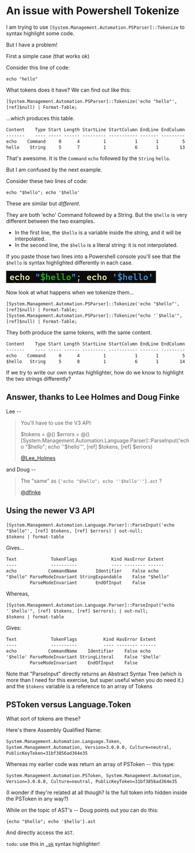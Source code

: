﻿# An issue with Powershell Tokenize

I am trying to use `[System.Management.Automation.PSParser]::Tokenize` to syntax highlight some code.

But I have a problem!

First a simple case (that works ok)

Consider this line of code:

	echo "hello"

What tokens does it have? We can find out like this:

	[System.Management.Automation.PSParser]::Tokenize('echo "hello"', [ref]$null) | Format-Table;

...which produces this table.

```plaintext
Content    Type Start Length StartLine StartColumn EndLine EndColumn
-------    ---- ----- ------ --------- ----------- ------- ---------
echo    Command     0      4         1           1       1         5
hello    String     5      7         1           6       1        13
```

That's awesome. It is the `Command` `echo` followed by the `String` `hello`.

But I am confused by the next example.

Consider these two lines of code:

	echo "$hello"; echo '$hello'

These are similar but *different*.

They are both 'echo' Command followed by a String. But the `$hello` is very different between the two examples.

- In the first line, the `$hello` is a variable inside the string, and it will be interpolated.
- In the second line, the `$hello` is a literal string: it is not interpolated.

If you paste those two lines into a Powershell console you'll see that the `$hello` is syntax highlighted differently in each case.

![echo hello echo hello](echo_hello_echo_hello.png)

Now look at what happens when we tokenize them...

	[System.Management.Automation.PSParser]::Tokenize('echo "$hello"', [ref]$null) | Format-Table;
	[System.Management.Automation.PSParser]::Tokenize("echo '`$hello'", [ref]$null) | Format-Table;

They both produce the same tokens, with the same content.

```plaintext
Content    Type Start Length StartLine StartColumn EndLine EndColumn
-------    ---- ----- ------ --------- ----------- ------- ---------
echo    Command     0      4         1           1       1         5
$hello   String     5      8         1           6       1        14
```

If we try to write our own syntax highlighter, how do we know to highlight the two strings differently?

## Answer, thanks to Lee Holmes and Doug Finke

Lee --

> You'll have to use the V3 API:
>
> $tokens = @()
> $errors = @()
> [System.Management.Automation.Language.Parser]::ParseInput('echo "$hello"; echo ''$hello''', [ref] $tokens, [ref] $errors)
>
> [@Lee_Holmes](https://twitter.com/Lee_Holmes/status/1303685263806181380?s=20)

and Doug --

> The "same" as `{'echo "$hello"; echo ''$hello'''}.ast` ?
>
> [@dfinke](https://twitter.com/dfinke/status/1303687569968857091?s=20)

## Using the newer V3 API

	[System.Management.Automation.Language.Parser]::ParseInput('echo "$hello"', [ref] $tokens, [ref] $errors) | out-null;
	$tokens | format-table

Gives...

```plaintext
Text             TokenFlags             Kind HasError Extent
----             ----------             ---- -------- ------
echo            CommandName       Identifier    False echo
"$hello" ParseModeInvariant StringExpandable    False "$hello"
         ParseModeInvariant       EndOfInput    False
```

Whereas,

	[System.Management.Automation.Language.Parser]::ParseInput("echo '`$hello'", [ref] $tokens, [ref] $errors); | out-null;
	$tokens | format-table

Gives:

```plaintext
Text             TokenFlags          Kind HasError Extent
----             ----------          ---- -------- ------
echo            CommandName    Identifier    False echo
'$hello' ParseModeInvariant StringLiteral    False '$hello'
         ParseModeInvariant    EndOfInput    False
```

Note that "ParseInput" directly returns an Abstract Syntax Tree (which is more than I need for this exercise, but super useful when you do need it.) and the `$tokens` variable is a reference to an array of Tokens

## PSToken versus Language.Token

What sort of tokens are these?

Here's there Assembly Qualified Name:

	System.Management.Automation.Language.Token, System.Management.Automation, Version=3.0.0.0, Culture=neutral, PublicKeyToken=31bf3856ad364e35

Whereas my earlier code was return an array of PSToken -- this type:

	System.Management.Automation.PSToken, System.Management.Automation, Version=3.0.0.0, Culture=neutral, PublicKeyToken=31bf3856ad364e35

(I wonder if they're related at all though? Is the full token info hidden inside the PSToken in any way?)

While on the topic of AST's -- Doug points out you can do this:

	{echo "$hello"; echo '$hello'}.ast

And directly access the `AST`.

`todo`: use this in [`.ok`](https://github.com/secretGeek/ok-ps) syntax highlighter!

<!-- markdownlint-disable-file MD046 -->